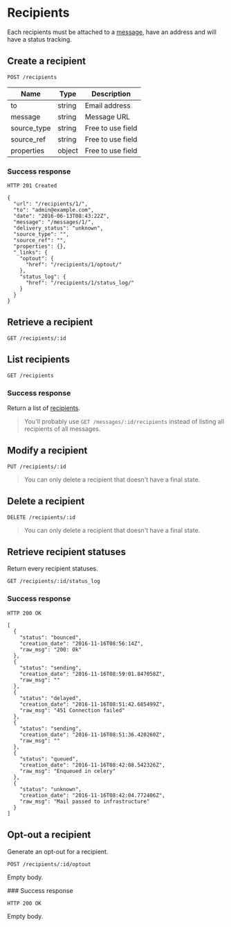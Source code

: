 # Recipients

Each recipients must be attached to a [message](/campaigns/messages), have an address and will have a status tracking.

## Create a recipient

`POST /recipients`

| Name          | Type     | Description       |
|---------------|----------|-------------------|
| to            | string   | Email address     |
| message       | string   | Message URL       |
| source_type   | string   | Free to use field |
| source_ref    | string   | Free to use field |
| properties    | object   | Free to use field |

### Success response

`HTTP 201 Created`

    {
      "url": "/recipients/1/",
      "to": "admin@example.com",
      "date": "2016-06-13T08:43:22Z",
      "message": "/messages/1/",
      "delivery_status": "unknown",
      "source_type": "",
      "source_ref": "",
      "properties": {},
      "_links": {
        "optout": {
          "href": "/recipients/1/optout/"
        },
        "status_log": {
          "href": "/recipients/1/status_log/"
        }
      }
    }

## Retrieve a recipient

`GET /recipients/:id`

## List recipients

`GET /recipients`

### Success response

Return a list of [recipients](#create-a-recipient).

> You'll probably use `GET /messages/:id/recipients` instead
> of listing all recipients of all messages.

## Modify a recipient

`PUT /recipients/:id`

> You can only delete a recipient that doesn't have a final state.

## Delete a recipient

`DELETE /recipients/:id`

> You can only delete a recipient that doesn't have a final state.

## Retrieve recipient statuses

Return every recipient statuses.

`GET /recipients/:id/status_log`

### Success response

`HTTP 200 OK`

    [
      {
        "status": "bounced",
        "creation_date": "2016-11-16T08:56:14Z",
        "raw_msg": "200: Ok"
      },
      {
        "status": "sending",
        "creation_date": "2016-11-16T08:59:01.847058Z",
        "raw_msg": ""
      },
      {
        "status": "delayed",
        "creation_date": "2016-11-16T08:51:42.685499Z",
        "raw_msg": "451 Connection failed"
      },
      {
        "status": "sending",
        "creation_date": "2016-11-16T08:51:36.420260Z",
        "raw_msg": ""
      },
      {
        "status": "queued",
        "creation_date": "2016-11-16T08:42:08.542326Z",
        "raw_msg": "Enqueued in celery"
      },
      {
        "status": "unknown",
        "creation_date": "2016-11-16T08:42:04.772406Z",
        "raw_msg": "Mail passed to infrastructure"
      }
    ]

## Opt-out a recipient

Generate an opt-out for a recipient.

`POST /recipients/:id/optout`

Empty body.

### Success response

`HTTP 200 OK`

Empty body.

